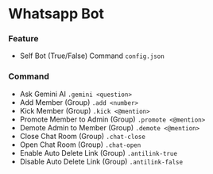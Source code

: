 # Whatsapp Bot

### Feature
- Self Bot (True/False) Command `config.json`

### Command

- Ask Gemini AI
  `.gemini <question>`
- Add Member (Group)
  `.add <number>`
- Kick Member (Group)
  `.kick <@mention>`
- Promote Member to Admin (Group)
  `.promote <@mention>`
- Demote Admin to Member (Group)
  `.demote <@mention>`
- Close Chat Room (Group)
  `.chat-close`
- Open Chat Room (Group)
  `.chat-open`
- Enable Auto Delete Link (Group)
  `.antilink-true`
- Disable Auto Delete Link (Group)
  `.antilink-false`
  
